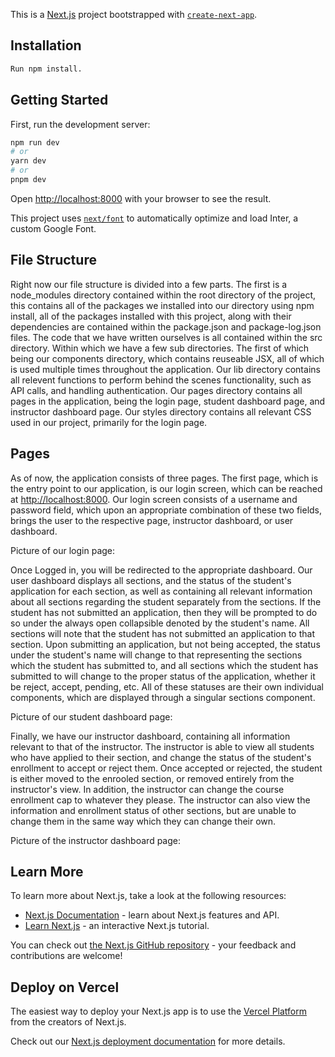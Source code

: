 This is a [Next.js](https://nextjs.org/) project bootstrapped with [`create-next-app`](https://github.com/vercel/next.js/tree/canary/packages/create-next-app).

## Installation

```bash
Run npm install.

```

## Getting Started

First, run the development server:

```bash
npm run dev
# or
yarn dev
# or
pnpm dev
```

Open [http://localhost:8000](http://localhost:8000) with your browser to see the result.

This project uses [`next/font`](https://nextjs.org/docs/basic-features/font-optimization) to automatically optimize and load Inter, a custom Google Font.

## File Structure

Right now our file structure is divided into a few parts. The first is a node_modules directory contained within the root directory of the project, this contains all of the packages we installed into our directory using npm install, all of the packages installed with this project, along with their dependencies are contained within the package.json and package-log.json files. The code that we have written ourselves is all contained within the src directory. Within which we have a few sub directories. The first of which being our components directory, which contains reuseable JSX, all of which is used multiple times throughout the application. Our lib directory contains all relevent functions to perform behind the scenes functionality, such as API calls, and handling authentication. Our pages directory contains all pages in the application, being the login page, student dashboard page, and instructor dashboard page. Our styles directory contains all relevant CSS used in our project, primarily for the login page.

## Pages

As of now, the application consists of three pages. The first page, which is the entry point to our application, is our login screen, which can be reached at [http://localhost:8000](http://localhost:8000). Our login screen consists of a username and password field, which upon an appropriate combination of these two fields, brings the user to the respective page, instructor dashboard, or user dashboard.

Picture of our login page:

Once Logged in, you will be redirected to the appropriate dashboard. Our user dashboard displays all sections, and the status of the student's application for each section, as well as containing all relevant information about all sections regarding the student separately from the sections. If the student has not submitted an application, then they will be prompted to do so under the always open collapsible denoted by the student's name. All sections will note that the student has not submitted an application to that section. Upon submitting an application, but not being accepted, the status under the student's name will change to that representing the sections which the student has submitted to, and all sections which the student has submitted to will change to the proper status of the application, whether it be reject, accept, pending, etc. All of these statuses are their own individual components, which are displayed through a singular sections component.

Picture of our student dashboard page:

Finally, we have our instructor dashboard, containing all information relevant to that of the instructor. The instructor is able to view all students who have applied to their section, and change the status of the student's enrollment to accept or reject them. Once accepted or rejected, the student is either moved to the enrooled section, or removed entirely from the instructor's view. In addition, the instructor can change the course enrollment cap to whatever they please. The instructor can also view the information and enrollment status of other sections, but are unable to change them in the same way which they can change their own.

Picture of the instructor dashboard page:

## Learn More

To learn more about Next.js, take a look at the following resources:

- [Next.js Documentation](https://nextjs.org/docs) - learn about Next.js features and API.
- [Learn Next.js](https://nextjs.org/learn) - an interactive Next.js tutorial.

You can check out [the Next.js GitHub repository](https://github.com/vercel/next.js/) - your feedback and contributions are welcome!

## Deploy on Vercel

The easiest way to deploy your Next.js app is to use the [Vercel Platform](https://vercel.com/new?utm_medium=default-template&filter=next.js&utm_source=create-next-app&utm_campaign=create-next-app-readme) from the creators of Next.js.

Check out our [Next.js deployment documentation](https://nextjs.org/docs/deployment) for more details.
